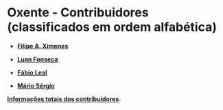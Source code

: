 Oxente - Contribuidores (classificados em ordem alfabética)
============================================

* **[Filipe A. Ximenes](https://github.com/filipeximenes)**

* **[Luan Fonseca](https://github.com/luanfonceca)**

* **[Fábio Leal](https://github.com/fabiosl)**

* **[Mário Sérgio](https://github.com/sergiomario)**

**[Informações totais dos contribuidores](https://github.com/sergiomario/cosaLinda/contributors).**
